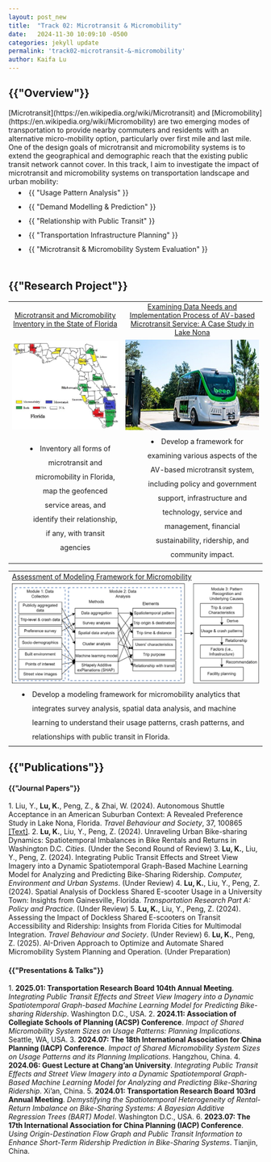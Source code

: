 ```yaml
---
layout: post_new
title:  "Track 02: Microtransit & Micromobility"
date:   2024-11-30 10:09:10 -0500
categories: jekyll update
permalink: 'track02-microtransit-&-micromobility'
author: Kaifa Lu
---
```


<h2>{{"Overview"}}</h2>
<style>
      li {
        padding-left: 40px;
        line-height: 2;
        text-indent: -20px;
      }
    </style>
[Microtransit](https://en.wikipedia.org/wiki/Microtransit) and [Micromobility](https://en.wikipedia.org/wiki/Micromobility) are two emerging modes of transportation to provide nearby commuters and residents with an alternative micro-mobility option, particularly over first mile and last mile. One of the design goals of microtransit and micromobility systems is to extend the geographical and demographic reach that the existing public transit network cannot cover. In this track, I aim to investigate the impact of microtransit and micromobility systems on transportation landscape and urban mobility:
<li>{{ "Usage Pattern Analysis" }}</li>
<li>{{ "Demand Modelling & Prediction" }}</li>
<li>{{ "Relationship with Public Transit" }}</li>
<li>{{ "Transportation Infrastructure Planning" }}</li>
<li>{{ "Microtransit & Micromobility System Evaluation" }}</li>
<br>
<h2>{{"Research Project"}}</h2>
<table style="margin-left: auto; margin-right: auto; text-align: center;">
  <tr>
    <td><a href="{{ "https://dcp.ufl.edu/iadapt/microtransit-and-micromobility-inventory-in-the-state-of-florida/" }}">Microtransit and Micromobility Inventory in the State of Florida</a></td>
    <td><a href="{{ "https://dcp.ufl.edu/iadapt/examining-data-needs-and-implementation-process-of-av-based-microtransit-service-a-case-study-in-lake-nona/" }}">Examining Data Needs and Implementation Process of AV-based Microtransit Service: A Case Study in Lake Nona</a></td>
  </tr>
  <tr>
    <td><img src="assets/Track 02_Project01.jpg"></td>
    <td><img src="assets/Track 02_Project02.jpg"></td>
  </tr>
  <tr>
    <td><li>Inventory all forms of microtransit and micromobility in Florida, map the geofenced service areas, and identify their relationship, if any, with transit agencies</li></td>
    <td><li>Develop a framework for examining various aspects of the AV-based microtransit system, including policy and government support, infrastructure and technology, service and management, financial sustainability, ridership, and community impact.</li></td>
  </tr>
 </table>
<table>
  <tr>
    <td><a href="{{ "https://dcp.ufl.edu/iadapt/assessment-of-modeling-framework-for-micromobility/" }}">Assessment of Modeling Framework for Micromobility</a></td>
  </tr>
  <tr>
    <td><img src="assets/Track 02_Framework.png"></td>
  </tr>
  <tr>
    <td><li>Develop a modeling framework for micromobility analytics that integrates survey analysis, spatial data analysis, and machine learning to understand their usage patterns, crash patterns, and relationships with public transit in Florida.</li></td>
  </tr>
 </table>
<h2>{{"Publications"}}</h2>
<h4>{{"Journal Papers"}}</h4>
1. Liu, Y., <b>Lu, K.</b>, Peng, Z., & Zhai, W. (2024). Autonomous Shuttle Acceptance in an American Suburban Context: A Revealed Preference Study in Lake Nona, Florida. <em>Travel Behaviour and Society</em>, 37, 100865 <a href="https://doi.org/10.1016/j.tbs.2024.100865">[Text]</a>.
2. <b>Lu, K.</b>, Liu, Y., Peng, Z. (2024). Unraveling Urban Bike-sharing Dynamics: Spatiotemporal Imbalances in Bike Rentals and Returns in Washington D.C. <em>Cities</em>. (Under the Second Round of Review)
3. <b>Lu, K.</b>, Liu, Y., Peng, Z. (2024). Integrating Public Transit Effects and Street View Imagery into a Dynamic Spatiotemporal Graph-Based Machine Learning Model for Analyzing and Predicting Bike-Sharing Ridership. <em>Computer, Environment and Urban Systems</em>. (Under Review)
4. <b>Lu, K.</b>, Liu, Y., Peng, Z. (2024). Spatial Analysis of Dockless Shared E-scooter Usage in a University Town: Insights from Gainesville, Florida. <em>Transportation Research Part A: Policy and Practice</em>. (Under Review)
5. <b>Lu, K.</b>, Liu, Y., Peng, Z. (2024). Assessing the Impact of Dockless Shared E-scooters on Transit Accessibility and Ridership: Insights from Florida Cities for Multimodal Integration. <em>Travel Behaviour and Society</em>. (Under Review)
6. <b>Lu, K.</b>, Peng, Z. (2025). AI-Driven Approach to Optimize and Automate Shared Micromobility System Planning and Operation. (Under Preparation)
<br>
<h4>{{"Presentations & Talks"}}</h4>
1. <b>2025.01: Transportation Research Board 104th Annual Meeting</b>. <em>Integrating Public Transit Effects and Street View Imagery into a Dynamic Spatiotemporal Graph-based Machine Learning Model for Predicting Bike-sharing Ridership</em>. Washington D.C., USA.
2. <b>2024.11: Association of Collegiate Schools of Planning (ACSP) Conference</b>. <em>Impact of Shared Micromobility System Sizes on Usage Patterns: Planning Implications</em>. Seattle, WA, USA.
3. <b>2024.07: The 18th International Association for China Planning (IACP) Conference</b>. <em>Impact of Shared Micromobility System Sizes on Usage Patterns and its Planning Implications</em>. Hangzhou, China.
4. <b>2024.06: Guest Lecture at Chang’an University</b>. <em>Integrating Public Transit Effects and Street View Imagery into a Dynamic Spatiotemporal Graph-Based Machine Learning Model for Analyzing and Predicting Bike-Sharing Ridership</em>. Xi’an, China.
5. <b>2024.01: Transportation Research Board 103rd Annual Meeting</b>. <em>Demystifying the Spatiotemporal Heterogeneity of Rental-Return Imbalance on Bike-Sharing Systems: A Bayesian Additive Regression Trees (BART) Model</em>. Washington D.C., USA.
6. <b>2023.07: The 17th International Association for China Planning (IACP) Conference</b>. <em>Using Origin-Destination Flow Graph and Public Transit Information to Enhance Short-Term Ridership Prediction in Bike-Sharing Systems</em>. Tianjin, China.
